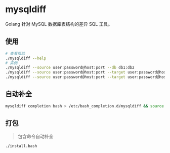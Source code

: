 # mysqldiff

Golang 针对 MySQL 数据库表结构的差异 SQL 工具。

## 使用

```bash
# 查看帮助
./mysqldiff --help
# 实例
./mysqldiff --source user:password@host:port --db db1:db2
./mysqldiff --source user:password@host:port --target user:password@host:port --db db1:db2
./mysqldiff --source user:password@host:port --target user:password@host:port --db db1:db2 --comment
```

## 自动补全

```bash
mysqldiff completion bash > /etc/bash_completion.d/mysqldiff && source /etc/bash_completion.d/mysqldiff
```

## 打包

> 包含命令自动补全

```bash
./install.bash
```

